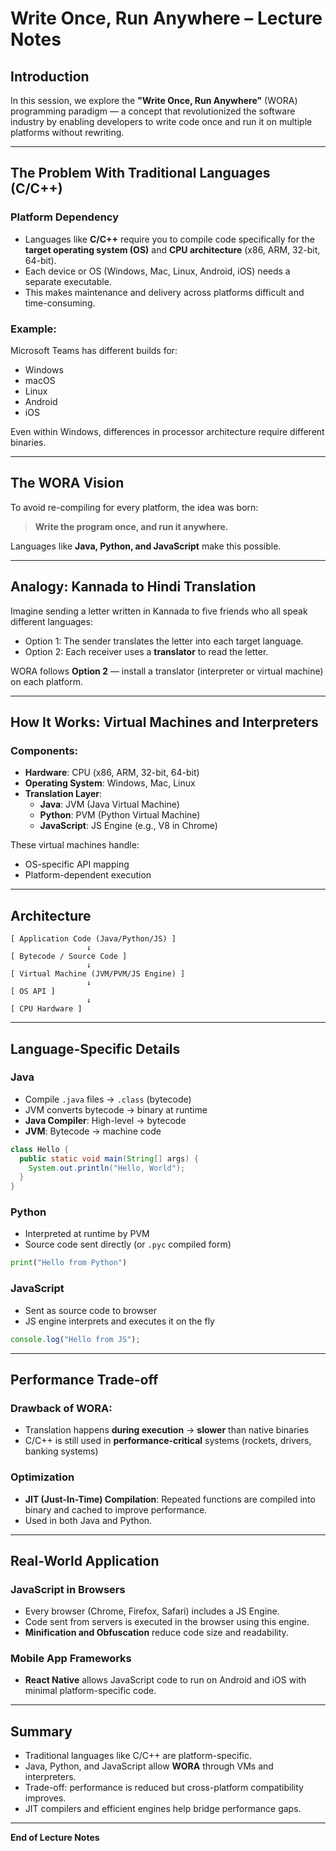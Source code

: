 # Write Once, Run Anywhere – Lecture Notes

## Introduction

In this session, we explore the **"Write Once, Run Anywhere"** (WORA) programming paradigm — a concept that revolutionized the software industry by enabling developers to write code once and run it on multiple platforms without rewriting.

---

## The Problem With Traditional Languages (C/C++)

### Platform Dependency
- Languages like **C/C++** require you to compile code specifically for the **target operating system (OS)** and **CPU architecture** (x86, ARM, 32-bit, 64-bit).
- Each device or OS (Windows, Mac, Linux, Android, iOS) needs a separate executable.
- This makes maintenance and delivery across platforms difficult and time-consuming.

### Example:
Microsoft Teams has different builds for:
- Windows
- macOS
- Linux
- Android
- iOS

Even within Windows, differences in processor architecture require different binaries.

---

## The WORA Vision

To avoid re-compiling for every platform, the idea was born:
> **Write the program once, and run it anywhere.**

Languages like **Java, Python, and JavaScript** make this possible.

---

## Analogy: Kannada to Hindi Translation

Imagine sending a letter written in Kannada to five friends who all speak different languages:
- Option 1: The sender translates the letter into each target language.
- Option 2: Each receiver uses a **translator** to read the letter.

WORA follows **Option 2** — install a translator (interpreter or virtual machine) on each platform.

---

## How It Works: Virtual Machines and Interpreters

### Components:
- **Hardware**: CPU (x86, ARM, 32-bit, 64-bit)
- **Operating System**: Windows, Mac, Linux
- **Translation Layer**:
  - **Java**: JVM (Java Virtual Machine)
  - **Python**: PVM (Python Virtual Machine)
  - **JavaScript**: JS Engine (e.g., V8 in Chrome)

These virtual machines handle:
- OS-specific API mapping
- Platform-dependent execution

---

## Architecture

```text
[ Application Code (Java/Python/JS) ]
                 ↓
[ Bytecode / Source Code ]
                 ↓
[ Virtual Machine (JVM/PVM/JS Engine) ]
                 ↓
[ OS API ]
                 ↓
[ CPU Hardware ]
```

---

## Language-Specific Details

### Java
- Compile `.java` files → `.class` (bytecode)
- JVM converts bytecode → binary at runtime
- **Java Compiler**: High-level → bytecode
- **JVM**: Bytecode → machine code

```java
class Hello {
  public static void main(String[] args) {
    System.out.println("Hello, World");
  }
}
```

### Python
- Interpreted at runtime by PVM
- Source code sent directly (or `.pyc` compiled form)

```python
print("Hello from Python")
```

### JavaScript
- Sent as source code to browser
- JS engine interprets and executes it on the fly

```javascript
console.log("Hello from JS");
```

---

## Performance Trade-off

### Drawback of WORA:
- Translation happens **during execution** → **slower** than native binaries
- C/C++ is still used in **performance-critical** systems (rockets, drivers, banking systems)

### Optimization
- **JIT (Just-In-Time) Compilation**: Repeated functions are compiled into binary and cached to improve performance.
- Used in both Java and Python.

---

## Real-World Application

### JavaScript in Browsers
- Every browser (Chrome, Firefox, Safari) includes a JS Engine.
- Code sent from servers is executed in the browser using this engine.
- **Minification and Obfuscation** reduce code size and readability.

### Mobile App Frameworks
- **React Native** allows JavaScript code to run on Android and iOS with minimal platform-specific code.

---

## Summary

- Traditional languages like C/C++ are platform-specific.
- Java, Python, and JavaScript allow **WORA** through VMs and interpreters.
- Trade-off: performance is reduced but cross-platform compatibility improves.
- JIT compilers and efficient engines help bridge performance gaps.

---

**End of Lecture Notes**
